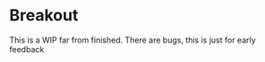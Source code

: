 <h1>Breakout</h1>
<p>This is a WIP far from finished. There are bugs, this is just for early feedback</p>
